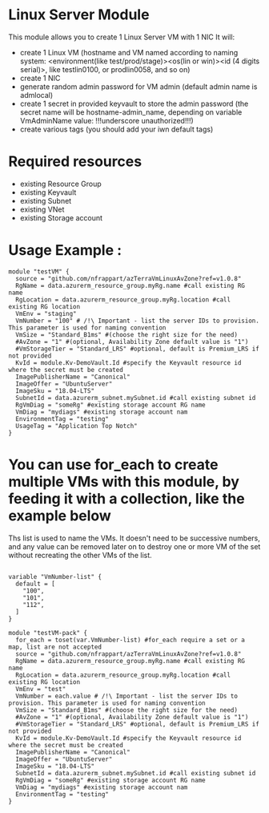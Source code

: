 # Linux Server Module
This module allows you to create 1 Linux Server VM with 1 NIC
It will:
  - create 1 Linux VM (hostname and VM named according to naming system: <environment(like test/prod/stage)><os(lin or win)><id (4 digits serial)>, like testlin0100, or prodlin0058, and so on)
  - create 1 NIC 
  - generate random admin password for VM admin (default admin name is admlocal)
  - create 1 secret in provided keyvault to store the admin password (the secret name will be hostname-admin_name, depending on variable VmAdminName value: !!!underscore unauthorized!!!)
  - create various tags (you should add your iwn default tags)

# Required resources
- existing Resource Group
- existing Keyvault
- existing Subnet
- existing VNet
- existing Storage account

# Usage Example :

```hcl
module "testVM" {
  source = "github.com/nfrappart/azTerraVmLinuxAvZone?ref=v1.0.8"
  RgName = data.azurerm_resource_group.myRg.name #call existing RG name
  RgLocation = data.azurerm_resource_group.myRg.location #call existing RG location
  VmEnv = "staging"
  VmNumber = "100" # /!\ Important - list the server IDs to provision. This parameter is used for naming convention
  VmSize = "Standard_B1ms" #(choose the right size for the need)
  #AvZone = "1" #(optional, Availability Zone default value is "1")
  #VmStorageTier = "Standard_LRS" #optional, default is Premium_LRS if not provided
  KvId = module.Kv-DemoVault.Id #specify the Keyvault resource id where the secret must be created
  ImagePublisherName = "Canonical"
  ImageOffer = "UbuntuServer"
  ImageSku = "18.04-LTS"
  SubnetId = data.azurerm_subnet.mySubnet.id #call existing subnet id
  RgVmDiag = "someRg" #existing storage account RG name
  VmDiag = "mydiags" #existing storage account nam
  EnvironmentTag = "testing"
  UsageTag = "Application Top Notch"
}
```

# You can use for_each to create multiple VMs with this module, by feeding it with a collection, like the example below

Ths list is used to name the VMs. It doesn't need to be successive numbers, and any value can be removed later on to destroy one or more VM of the set without recreating the other VMs of the list.

```hcl

variable "VmNumber-list" {
  default = [
    "100",
    "101",
    "112",
  ]
}

module "testVM-pack" {
  for_each = toset(var.VmNumber-list) #for_each require a set or a map, list are not accepted
  source = "github.com/nfrappart/azTerraVmLinuxAvZone?ref=v1.0.8"
  RgName = data.azurerm_resource_group.myRg.name #call existing RG name
  RgLocation = data.azurerm_resource_group.myRg.location #call existing RG location
  VmEnv = "test"
  VmNumber = each.value # /!\ Important - list the server IDs to provision. This parameter is used for naming convention
  VmSize = "Standard_B1ms" #(choose the right size for the need)
  #AvZone = "1" #(optional, Availability Zone default value is "1")
  #VmStorageTier = "Standard_LRS" #optional, default is Premium_LRS if not provided
  KvId = module.Kv-DemoVault.Id #specify the Keyvault resource id where the secret must be created
  ImagePublisherName = "Canonical"
  ImageOffer = "UbuntuServer"
  ImageSku = "18.04-LTS"
  SubnetId = data.azurerm_subnet.mySubnet.id #call existing subnet id
  RgVmDiag = "someRg" #existing storage account RG name
  VmDiag = "mydiags" #existing storage account nam
  EnvironmentTag = "testing"
}
```
